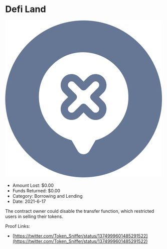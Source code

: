 # Defi Land
![Defi Land](/rektimages/Defi-Land.png)
- Amount Lost: $0.00
- Funds Returned: $0.00
- Category: Borrowing and Lending
- Date: 2021-6-17

The contract owner could disable the transfer function, which restricted users in selling their tokens.  
  



Proof Links:
- [https://twitter.com/Token_Sniffer/status/1374999601485291522](https://twitter.com/Token_Sniffer/status/1374999601485291522)


